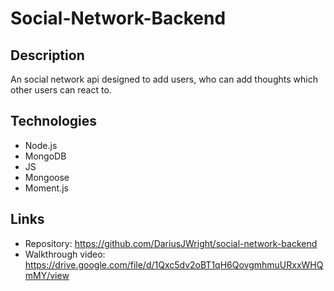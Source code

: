 # Social-Network-Backend

## Description
An social network api designed to add users, who can add thoughts which other users can react to.

## Technologies
* Node.js
* MongoDB
* JS
* Mongoose
* Moment.js

## Links
* Repository: https://github.com/DariusJWright/social-network-backend
* Walkthrough video: https://drive.google.com/file/d/1Qxc5dv2oBT1qH6QovgmhmuURxxWHQmMY/view